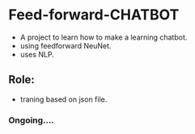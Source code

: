 # Feed-forward-CHATBOT

- A project to learn how  to make a learning chatbot.
- using feedforward NeuNet.
- uses NLP.

## Role:
- traning based on json file.

### Ongoing....

